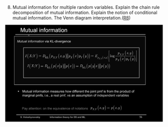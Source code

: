 8. Mutual information for multiple random variables. Explain the chain rule decomposition of mutual information. Explain the notion of conditional mutual information. The Venn diagram interpretation.([R8](R8))

![Mutual_information_2](../images/Mutual_information_2.png)
